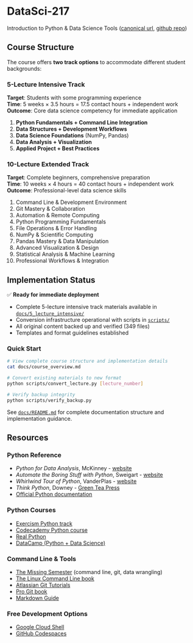 # DataSci-217

Introduction to Python & Data Science Tools ([canonical url](https://ds217.badmath.org), [github repo](https://github.com/christopherseaman/datasci_217))

## Course Structure

The course offers **two track options** to accommodate different student backgrounds:

### 5-Lecture Intensive Track
**Target**: Students with some programming experience  
**Time**: 5 weeks × 3.5 hours = 17.5 contact hours + independent work  
**Outcome**: Core data science competency for immediate application

1. **Python Fundamentals + Command Line Integration**
2. **Data Structures + Development Workflows** 
3. **Data Science Foundations** (NumPy, Pandas)
4. **Data Analysis + Visualization**
5. **Applied Project + Best Practices**

### 10-Lecture Extended Track  
**Target**: Complete beginners, comprehensive preparation  
**Time**: 10 weeks × 4 hours = 40 contact hours + independent work  
**Outcome**: Professional-level data science skills

1. Command Line & Development Environment
2. Git Mastery & Collaboration  
3. Automation & Remote Computing
4. Python Programming Fundamentals
5. File Operations & Error Handling
6. NumPy & Scientific Computing
7. Pandas Mastery & Data Manipulation
8. Advanced Visualization & Design
9. Statistical Analysis & Machine Learning
10. Professional Workflows & Integration

## Implementation Status

✅ **Ready for immediate deployment**
- Complete 5-lecture intensive track materials available in [`docs/5_lecture_intensive/`](docs/5_lecture_intensive/)
- Conversion infrastructure operational with scripts in [`scripts/`](scripts/)
- All original content backed up and verified (349 files)
- Templates and format guidelines established

### Quick Start
```bash
# View complete course structure and implementation details
cat docs/course_overview.md

# Convert existing materials to new format
python scripts/convert_lecture.py [lecture_number]

# Verify backup integrity
python scripts/verify_backup.py
```

See [`docs/README.md`](docs/README.md) for complete documentation structure and implementation guidance.

## Resources

### Python Reference
- _Python for Data Analysis_, McKinney - [website](https://wesmckinney.com/book/)
- _Automate the Boring Stuff with Python_, Sweigart - [website](https://automatetheboringstuff.com/)
- _Whirlwind Tour of Python_, VanderPlas - [website](https://jakevdp.github.io/WhirlwindTourOfPython/)
- _Think Python_, Downey - [Green Tea Press](https://greenteapress.com/wp/think-python/)
- [Official Python documentation](https://docs.python.org/3/)

### Python Courses
- [Exercism Python track](https://exercism.io/tracks/python)
- [Codecademy Python course](https://www.codecademy.com/learn/learn-python-3)
- [Real Python](https://realpython.com/)
- [DataCamp (Python + Data Science)](https://www.datacamp.com/)

### Command Line & Tools
- [The Missing Semester](https://missing.csail.mit.edu/) (command line, git, data wrangling)
- [The Linux Command Line book](http://linuxcommand.org/tlcl.php)
- [Atlassian Git Tutorials](https://www.atlassian.com/git/tutorials)
- [Pro Git book](https://git-scm.com/book/en/v2)
- [Markdown Guide](https://www.markdownguide.org/)

### Free Development Options
- [Google Cloud Shell](https://cloud.google.com/free/docs/compute-getting-started)
- [GitHub Codespaces](https://cli.github.com/manual/gh_codespace_ssh)